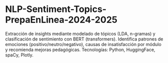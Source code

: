 # NLP-Sentiment-Topics-PrepaEnLinea-2024-2025
Extracción de insights mediante modelado de tópicos (LDA, n-gramas) y clasificación de sentimiento con BERT (transformers). Identifica patrones de emociones (positivo/neutro/negativo), causas de insatisfacción por módulo y recomienda mejoras pedagógicas. Tecnologías: Python, HuggingFace, spaCy, Plotly.
